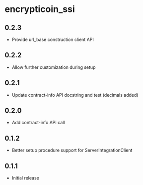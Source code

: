 # encrypticoin_ssi

## 0.2.3
- Provide url_base construction client API

## 0.2.2
- Allow further customization during setup

## 0.2.1
- Update contract-info API docstring and test (decimals added)

## 0.2.0
- Add contract-info API call

## 0.1.2
- Better setup procedure support for ServerIntegrationClient

## 0.1.1
- Initial release
